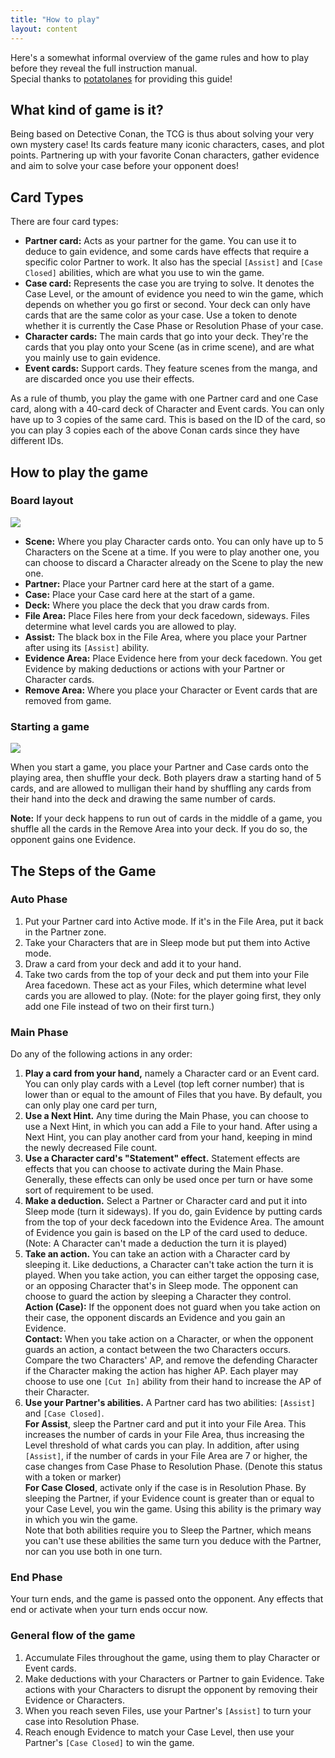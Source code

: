 ```yaml
---
title: "How to play"
layout: content
---
```


Here's a somewhat informal overview of the game rules and how to play before they reveal the full instruction manual.  
Special thanks to [potatolanes](https://twitter.com/potatolanes) for providing this guide!

## What kind of game is it?

Being based on Detective Conan, the TCG is thus about solving your very own mystery case!
Its cards feature many iconic characters, cases, and plot points.
Partnering up with your favorite Conan characters, gather evidence and aim to solve your case before your opponent does!

## Card Types

There are four card types:

* **Partner card:** Acts as your partner for the game. You can use it to deduce to gain evidence, and some cards have effects that require a specific color Partner to work. It also has the special `[Assist]` and `[Case Closed]` abilities, which are what you use to win the game.
* **Case card:** Represents the case you are trying to solve. It denotes the Case Level, or the amount of evidence you need to win the game, which depends on whether you go first or second. Your deck can only have cards that are the same color as your case. Use a token to denote whether it is currently the Case Phase or Resolution Phase of your case.
* **Character cards:** The main cards that go into your deck. They're the cards that you play onto your Scene (as in crime scene), and are what you mainly use to gain evidence.
* **Event cards:** Support cards. They feature scenes from the manga, and are discarded once you use their effects.

As a rule of thumb, you play the game with one Partner card and one Case card, along with a 40-card deck of Character and Event cards. You can only have up to 3 copies of the same card.
This is based on the ID of the card, so you can play 3 copies each of the above Conan cards since they have different IDs.

## How to play the game

### Board layout

![](img/board.jpg)

* **Scene:** Where you play Character cards onto. You can only have up to 5 Characters on the Scene at a time. If you were to play another one, you can choose to discard a Character already on the Scene to play the new one.
* **Partner:** Place your Partner card here at the start of a game.
* **Case:** Place your Case card here at the start of a game.
* **Deck:** Where you place the deck that you draw cards from.
* **File Area:** Place Files here from your deck facedown, sideways. Files determine what level cards you are allowed to play.
* **Assist:** The black box in the File Area, where you place your Partner after using its `[Assist]` ability.
* **Evidence Area:** Place Evidence here from your deck facedown. You get Evidence by making deductions or actions with your Partner or Character cards.
* **Remove Area:** Where you place your Character or Event cards that are removed from game.

### Starting a game

![](img/board2.jpg)

When you start a game, you place your Partner and Case cards onto the playing area, then shuffle your deck. Both players draw a starting hand of 5 cards, and are allowed to mulligan their hand by shuffling any cards from their hand into the deck and drawing the same number of cards.

**Note:** If your deck happens to run out of cards in the middle of a game, you shuffle all the cards in the Remove Area into your deck. If you do so, the opponent gains one Evidence.

## The Steps of the Game

### Auto Phase

1. Put your Partner card into Active mode. If it's in the File Area, put it back in the Partner zone.
2. Take your Characters that are in Sleep mode but put them into Active mode.
3. Draw a card from your deck and add it to your hand.
4. Take two cards from the top of your deck and put them into your File Area facedown. These act as your Files, which determine what level cards you are allowed to play. (Note: for the player going first, they only add one File instead of two on their first turn.)

### Main Phase

Do any of the following actions in any order:

1. **Play a card from your hand,** namely a Character card or an Event card. You can only play cards with a Level (top left corner number) that is lower than or equal to the amount of Files that you have. By default, you can only play one card per turn,
2. **Use a Next Hint.** Any time during the Main Phase, you can choose to use a Next Hint, in which you can add a File to your hand. After using a Next Hint, you can play another card from your hand, keeping in mind the newly decreased File count.
3. **Use a Character card's "Statement" effect.** Statement effects are effects that you can choose to activate during the Main Phase. Generally, these effects can only be used once per turn or have some sort of requirement to be used.
4. **Make a deduction.** Select a Partner or Character card and put it into Sleep mode (turn it sideways). If you do, gain Evidence by putting cards from the top of your deck facedown into the Evidence Area. The amount of Evidence you gain is based on the LP of the card used to deduce. (Note: A Character can't made a deduction the turn it is played)
5. **Take an action.** You can take an action with a Character card by sleeping it. Like deductions, a Character can't take action the turn it is played. When you take action, you can either target the opposing case, or an opposing Character that's in Sleep mode. The opponent can choose to guard the action by sleeping a Character they control.  
   **Action (Case):**  If the opponent does not guard when you take action on their case, the opponent discards an Evidence and you gain an Evidence.  
   **Contact:** When you take action on a Character, or when the opponent guards an action, a contact between the two Characters occurs. Compare the two Characters' AP, and remove the defending Character if the Character making the action has higher AP. Each player may choose to use one `[Cut In]` ability from their hand to increase the AP of their Character.  
6. **Use your Partner's abilities.** A Partner card has two abilities: `[Assist]` and `[Case Closed]`.  
   **For Assist**, sleep the Partner card and put it into your File Area. This increases the number of cards in your File Area, thus increasing the Level threshold of what cards you can play. In addition, after using `[Assist]`, if the number of cards in your File Area are 7 or higher, the case changes from Case Phase to Resolution Phase. (Denote this status with a token or marker)  
   **For Case Closed**, activate only if the case is in Resolution Phase. By sleeping the Partner, if your Evidence count is greater than or equal to your Case Level, you win the game. Using this ability is the primary way in which you win the game.  
   Note that both abilities require you to Sleep the Partner, which means you can't use these abilities the same turn you deduce with the Partner, nor can you use both in one turn.

### End Phase

Your turn ends, and the game is passed onto the opponent. Any effects that end or activate when your turn ends occur now.

### General flow of the game

1. Accumulate Files throughout the game, using them to play Character or Event cards.
2. Make deductions with your Characters or Partner to gain Evidence. Take actions with your Characters to disrupt the opponent by removing their Evidence or Characters.
3. When you reach seven Files, use your Partner's `[Assist]` to turn your case into Resolution Phase.
4. Reach enough Evidence to match your Case Level, then use your Partner's `[Case Closed]` to win the game.
